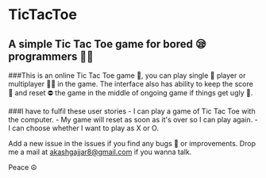 # TicTacToe
 A simple Tic Tac Toe game for bored 😪 programmers 👩‍💻
-----------------------------------------------------------
###This is an online Tic Tac Toe game 🎲, you can play single 🙎‍ player or multiplayer 👩‍👦  in the game. The interface also has ability to keep the score 💯 and reset ⛔ the game in the middle of ongoing game if things get ugly 💢.

###I have to fulfil these user stories
	- I can play a game of Tic Tac Toe with the computer.
	- My game will reset as soon as it's over so I can play again.
	- I can choose whether I want to play as X or O.

 Add a new issue in the issues if you find any bugs 🐛 or improvements. Drop me a mail at akashgajjar8@gmail.com if you wanna talk.
 
 Peace ☮
